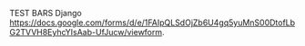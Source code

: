 TEST BARS Django
https://docs.google.com/forms/d/e/1FAIpQLSdOjZb6U4gq5yuMnS00DtofLbG2TVVH8EyhcYIsAab-UfJucw/viewform.
